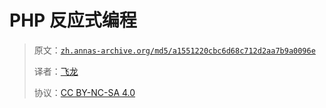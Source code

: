 # PHP 反应式编程

> 原文：[`zh.annas-archive.org/md5/a1551220cbc6d68c712d2aa7b9a0096e`](https://zh.annas-archive.org/md5/a1551220cbc6d68c712d2aa7b9a0096e)
> 
> 译者：[飞龙](https://github.com/wizardforcel)
> 
> 协议：[CC BY-NC-SA 4.0](http://creativecommons.org/licenses/by-nc-sa/4.0/)